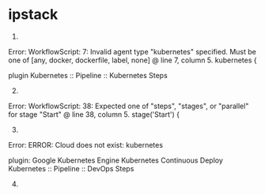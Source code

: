 # ipstack

1)
Error:
WorkflowScript: 7: Invalid agent type "kubernetes" specified. Must be one of [any, docker, dockerfile, label, none] @ line 7, column 5.
       kubernetes {

plugin
Kubernetes :: Pipeline :: Kubernetes Steps

2)
Error:
WorkflowScript: 38: Expected one of "steps", "stages", or "parallel" for stage "Start" @ line 38, column 5.
       stage('Start') {

3)
Error:
ERROR: Cloud does not exist: kubernetes

plugin:
Google Kubernetes Engine
Kubernetes Continuous Deploy
Kubernetes :: Pipeline :: DevOps Steps

4)

  

